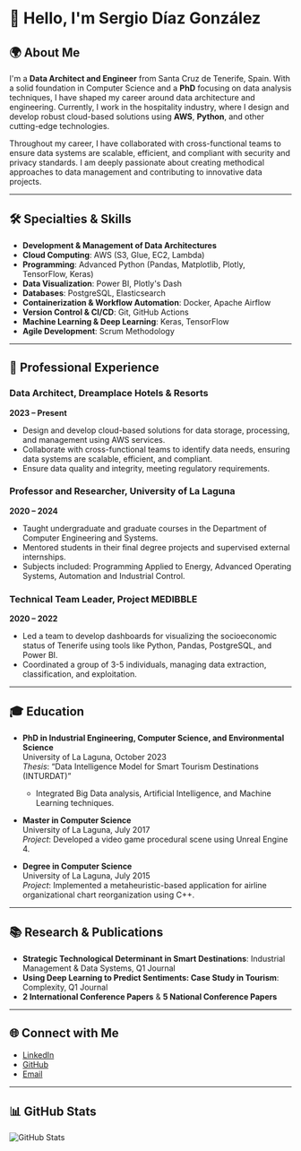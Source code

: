 # 👋 Hello, I'm Sergio Díaz González

## 🌍 About Me
I'm a **Data Architect and Engineer** from Santa Cruz de Tenerife, Spain. With a solid foundation in Computer Science and a **PhD** focusing on data analysis techniques, I have shaped my career around data architecture and engineering. Currently, I work in the hospitality industry, where I design and develop robust cloud-based solutions using **AWS**, **Python**, and other cutting-edge technologies.

Throughout my career, I have collaborated with cross-functional teams to ensure data systems are scalable, efficient, and compliant with security and privacy standards. I am deeply passionate about creating methodical approaches to data management and contributing to innovative data projects.

---

## 🛠️ Specialties & Skills
- **Development & Management of Data Architectures**
- **Cloud Computing**: AWS (S3, Glue, EC2, Lambda)
- **Programming**: Advanced Python (Pandas, Matplotlib, Plotly, TensorFlow, Keras)
- **Data Visualization**: Power BI, Plotly's Dash
- **Databases**: PostgreSQL, Elasticsearch
- **Containerization & Workflow Automation**: Docker, Apache Airflow
- **Version Control & CI/CD**: Git, GitHub Actions
- **Machine Learning & Deep Learning**: Keras, TensorFlow
- **Agile Development**: Scrum Methodology

---

## 💼 Professional Experience

### Data Architect, Dreamplace Hotels & Resorts
**2023 – Present**
- Design and develop cloud-based solutions for data storage, processing, and management using AWS services.
- Collaborate with cross-functional teams to identify data needs, ensuring data systems are scalable, efficient, and compliant.
- Ensure data quality and integrity, meeting regulatory requirements.

### Professor and Researcher, University of La Laguna
**2020 – 2024**
- Taught undergraduate and graduate courses in the Department of Computer Engineering and Systems.
- Mentored students in their final degree projects and supervised external internships.
- Subjects included: Programming Applied to Energy, Advanced Operating Systems, Automation and Industrial Control.

### Technical Team Leader, Project MEDIBBLE
**2020 – 2022**
- Led a team to develop dashboards for visualizing the socioeconomic status of Tenerife using tools like Python, Pandas, PostgreSQL, and Power BI.
- Coordinated a group of 3-5 individuals, managing data extraction, classification, and exploitation.

---

## 🎓 Education

- **PhD in Industrial Engineering, Computer Science, and Environmental Science**  
  University of La Laguna, October 2023  
  _Thesis_: “Data Intelligence Model for Smart Tourism Destinations (INTURDAT)”  
  - Integrated Big Data analysis, Artificial Intelligence, and Machine Learning techniques.

- **Master in Computer Science**  
  University of La Laguna, July 2017  
  _Project_: Developed a video game procedural scene using Unreal Engine 4.

- **Degree in Computer Science**  
  University of La Laguna, July 2015  
  _Project_: Implemented a metaheuristic-based application for airline organizational chart reorganization using C++.

---

## 📚 Research & Publications

- **Strategic Technological Determinant in Smart Destinations**: Industrial Management & Data Systems, Q1 Journal
- **Using Deep Learning to Predict Sentiments: Case Study in Tourism**: Complexity, Q1 Journal
- **2 International Conference Papers** & **5 National Conference Papers**

---

## 🌐 Connect with Me
- [LinkedIn](https://linkedin.com/in/sergiodiaz93)
- [GitHub](https://github.com/SerDiaz)
- [Email](mailto:sergiodiazgonzalez93@gmail.com)

---

## 📊 GitHub Stats
![GitHub Stats](https://github-readme-stats.vercel.app/api?username=SerDiaz&show_icons=true&theme=radical)